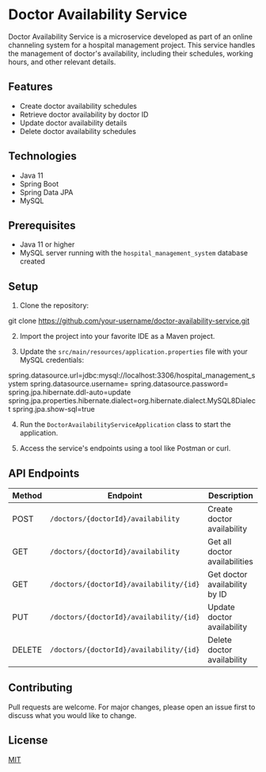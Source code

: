 # Doctor Availability Service

Doctor Availability Service is a microservice developed as part of an online channeling system for a hospital management project. This service handles the management of doctor's availability, including their schedules, working hours, and other relevant details.

## Features

- Create doctor availability schedules
- Retrieve doctor availability by doctor ID
- Update doctor availability details
- Delete doctor availability schedules

## Technologies

- Java 11
- Spring Boot
- Spring Data JPA
- MySQL

## Prerequisites

- Java 11 or higher
- MySQL server running with the `hospital_management_system` database created

## Setup

1. Clone the repository:

git clone https://github.com/your-username/doctor-availability-service.git


2. Import the project into your favorite IDE as a Maven project.

3. Update the `src/main/resources/application.properties` file with your MySQL credentials:

spring.datasource.url=jdbc:mysql://localhost:3306/hospital_management_system
spring.datasource.username=<your-username>
spring.datasource.password=<your-password>
spring.jpa.hibernate.ddl-auto=update
spring.jpa.properties.hibernate.dialect=org.hibernate.dialect.MySQL8Dialect
spring.jpa.show-sql=true



4. Run the `DoctorAvailabilityServiceApplication` class to start the application.

5. Access the service's endpoints using a tool like Postman or curl.

## API Endpoints

| Method | Endpoint                              | Description                             |
|--------|---------------------------------------|-----------------------------------------|
| POST   | `/doctors/{doctorId}/availability`   | Create doctor availability             |
| GET    | `/doctors/{doctorId}/availability`   | Get all doctor availabilities           |
| GET    | `/doctors/{doctorId}/availability/{id}` | Get doctor availability by ID          |
| PUT    | `/doctors/{doctorId}/availability/{id}` | Update doctor availability             |
| DELETE | `/doctors/{doctorId}/availability/{id}` | Delete doctor availability             |

## Contributing

Pull requests are welcome. For major changes, please open an issue first to discuss what you would like to change.

## License

[MIT](https://choosealicense.com/licenses/mit/)
